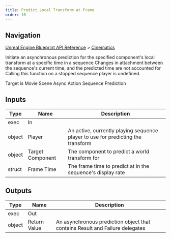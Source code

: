 ```yaml
---
title: Predict Local Transform at Frame
order: 10
---
```

## Navigation

[Unreal Engine Blueprint API Reference](https://dev.epicgames.com/documentation/en-us/unreal-engine/BlueprintAPI) > [Cinematics](https://dev.epicgames.com/documentation/en-us/unreal-engine/BlueprintAPI/Cinematics)

Initiate an asynchronous prediction for the specified component's local transform at a specific time in a sequence
Changes in attachment between the sequence's current time, and the predicted time are not accounted for
Calling this function on a stopped sequence player is undefined.

Target is Movie Scene Async Action Sequence Prediction

## Inputs

| Type | Name | Description |
| --- | --- | --- |
| exec | In |  |
| object | Player | An active, currently playing sequence player to use for predicting the transform |
| object | Target Component | The component to predict a world transform for |
| struct | Frame Time | The frame time to predict at in the sequence's display rate |

## Outputs

| Type | Name | Description |
| --- | --- | --- |
| exec | Out |  |
| object | Return Value | An asynchronous prediction object that contains Result and Failure delegates |
